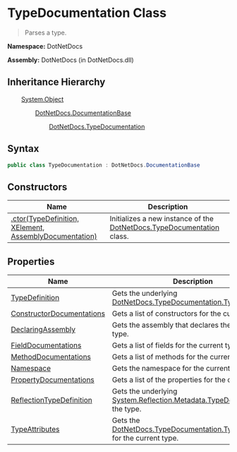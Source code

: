 # TypeDocumentation Class
> Parses a type.

**Namespace:** DotNetDocs

**Assembly:** DotNetDocs (in DotNetDocs.dll)
## Inheritance Hierarchy
&nbsp;&nbsp;&nbsp;&nbsp;&nbsp;&nbsp;&nbsp;&nbsp;[System.Object](https://www.google.com/search?q=System.Object&btnI=)

&nbsp;&nbsp;&nbsp;&nbsp;&nbsp;&nbsp;&nbsp;&nbsp;&nbsp;&nbsp;&nbsp;&nbsp;&nbsp;&nbsp;&nbsp;&nbsp;[DotNetDocs.DocumentationBase](/docs/DotNetDocs/DocumentationBase.md)

&nbsp;&nbsp;&nbsp;&nbsp;&nbsp;&nbsp;&nbsp;&nbsp;&nbsp;&nbsp;&nbsp;&nbsp;&nbsp;&nbsp;&nbsp;&nbsp;&nbsp;&nbsp;&nbsp;&nbsp;&nbsp;&nbsp;&nbsp;&nbsp;[DotNetDocs.TypeDocumentation](/docs/DotNetDocs/TypeDocumentation.md)

## Syntax
```csharp
public class TypeDocumentation : DotNetDocs.DocumentationBase
```
## Constructors
|Name|Description|
|---|---|
|[.ctor(TypeDefinition, XElement, AssemblyDocumentation)](/docs/DotNetDocs/TypeDocumentation/Constructors/.ctor_TypeDefinition%2c%20XElement%2c%20AssemblyDocum5174.md)|Initializes a new instance of the [DotNetDocs.TypeDocumentation](/docs/DotNetDocs/TypeDocumentation.md) class.|
## Properties
|Name|Description|
|---|---|
|[TypeDefinition](/docs/DotNetDocs/TypeDocumentation/Properties/TypeDefinition.md)|Gets the underlying [DotNetDocs.TypeDocumentation.TypeDefinition](https://www.google.com/search?q=DotNetDocs.TypeDocumentation.TypeDefinition&btnI=).|
|[ConstructorDocumentations](/docs/DotNetDocs/TypeDocumentation/Properties/ConstructorDocumentations.md)|Gets a list of constructors for the current type.|
|[DeclaringAssembly](/docs/DotNetDocs/TypeDocumentation/Properties/DeclaringAssembly.md)|Gets the assembly that declares the current type.|
|[FieldDocumentations](/docs/DotNetDocs/TypeDocumentation/Properties/FieldDocumentations.md)|Gets a list of fields for the current type.|
|[MethodDocumentations](/docs/DotNetDocs/TypeDocumentation/Properties/MethodDocumentations.md)|Gets a list of methods for the current type.|
|[Namespace](/docs/DotNetDocs/TypeDocumentation/Properties/Namespace.md)|Gets the namespace for the current type.|
|[PropertyDocumentations](/docs/DotNetDocs/TypeDocumentation/Properties/PropertyDocumentations.md)|Gets a list of the properties for the current type.|
|[ReflectionTypeDefinition](/docs/DotNetDocs/TypeDocumentation/Properties/ReflectionTypeDefinition.md)|Gets the underlying [System.Reflection.Metadata.TypeDefinition](https://www.google.com/search?q=System.Reflection.Metadata.TypeDefinition&btnI=) for the type.|
|[TypeAttributes](/docs/DotNetDocs/TypeDocumentation/Properties/TypeAttributes.md)|Gets the [DotNetDocs.TypeDocumentation.TypeAttributes](https://www.google.com/search?q=DotNetDocs.TypeDocumentation.TypeAttributes&btnI=) for the current type.|
